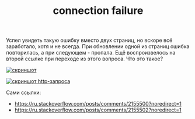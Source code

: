 ﻿---
title: "connection failure"
se.owner.user_id: 178988
se.owner.display_name: "Qwertiy"
se.owner.link: "https://ru.meta.stackoverflow.com/users/178988/qwertiy"
se.link: "https://ru.meta.stackoverflow.com/questions/11286/connection-failure"
se.question_id: 11286
se.post_type: question
---
<p>Успел увидеть такую ошибку вместо двух страниц, но вскоре всё заработало, хотя и не всегда. При обновлении одной из страниц ошибка повторилась, а при следующем - пропала. Ещё воспроизвелось на второй ссылке при переходе из этого вопроса. Что это такое?</p>
<p><a href="https://i.stack.imgur.com/PSzJe.png" rel="nofollow noreferrer"><img src="https://i.stack.imgur.com/PSzJe.png" alt="скриншот" /></a></p>
<p><a href="https://i.stack.imgur.com/vtgqa.png" rel="nofollow noreferrer"><img src="https://i.stack.imgur.com/vtgqa.png" alt="скриншот http-запроса" /></a></p>
<p>Сами ссылки:</p>
<ul>
<li><a href="https://ru.stackoverflow.com/posts/comments/2155500?noredirect=1">https://ru.stackoverflow.com/posts/comments/2155500?noredirect=1</a></li>
<li><a href="https://ru.stackoverflow.com/posts/comments/2155502?noredirect=1">https://ru.stackoverflow.com/posts/comments/2155502?noredirect=1</a></li>
</ul>
